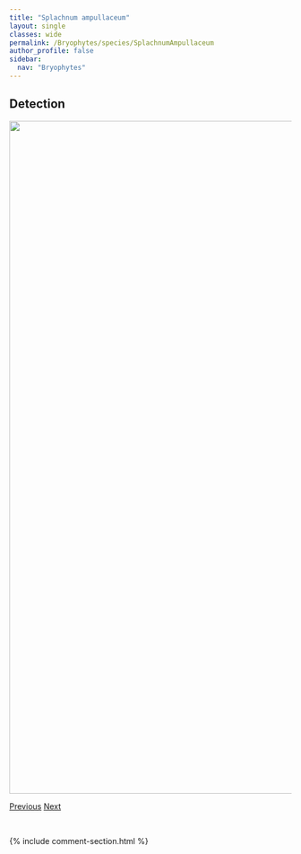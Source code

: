 ```yaml
---
title: "Splachnum ampullaceum"
layout: single
classes: wide
permalink: /Bryophytes/species/SplachnumAmpullaceum
author_profile: false
sidebar:
  nav: "Bryophytes"
---
```


<h2>Detection</h2>

<a href="https://drive.google.com/uc?export=view&id=1qjWwDoroaxiB6sx3Ho73sMRe2B2zL5Im">
<img src="https://drive.google.com/uc?export=view&id=1qjWwDoroaxiB6sx3Ho73sMRe2B2zL5Im" height = "1200" width = "800">
</a>


<a href="/DevelopmentWebsite/Bryophytes/species/SphagnumWulfianum" class="pagination--pager" title="Sphagnum wulfianum">Previous</a> <a href="/DevelopmentWebsite/Bryophytes/species/SplachnumLuteum" class="pagination--pager" title="Splachnum luteum">Next</a>

<p>&nbsp;</p>

{% include comment-section.html %}
